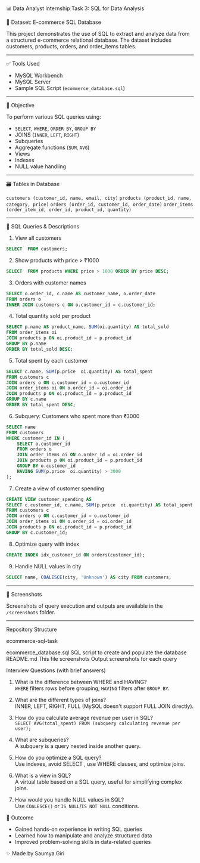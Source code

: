 
 📊 Data Analyst Internship Task 3: SQL for Data Analysis

 📁 Dataset: E-commerce SQL Database

This project demonstrates the use of SQL to extract and analyze data from a structured e-commerce relational database. The dataset includes customers, products, orders, and order_items tables. 

---

 ✅ Tools Used
- MySQL Workbench
- MySQL Server
- Sample SQL Script (`ecommerce_database.sql`)

---

 🎯 Objective

To perform various SQL queries using:
- `SELECT`, `WHERE`, `ORDER BY`, `GROUP BY`
- JOINS (`INNER`, `LEFT`, `RIGHT`)
- Subqueries
- Aggregate functions (`SUM`, `AVG`)
- Views
- Indexes
- NULL value handling

---

 🗃️ Tables in Database

 `customers (customer_id, name, email, city)`
 `products (product_id, name, category, price)`
 `orders (order_id, customer_id, order_date)`
 `order_items (order_item_id, order_id, product_id, quantity)`

---

 📌 SQL Queries & Descriptions

 1. View all customers
```sql
SELECT  FROM customers;
```

 2. Show products with price > ₹1000
```sql
SELECT  FROM products WHERE price > 1000 ORDER BY price DESC;
```

 3. Orders with customer names
```sql
SELECT o.order_id, c.name AS customer_name, o.order_date
FROM orders o
INNER JOIN customers c ON o.customer_id = c.customer_id;
```

 4. Total quantity sold per product
```sql
SELECT p.name AS product_name, SUM(oi.quantity) AS total_sold
FROM order_items oi
JOIN products p ON oi.product_id = p.product_id
GROUP BY p.name
ORDER BY total_sold DESC;
```

 5. Total spent by each customer
```sql
SELECT c.name, SUM(p.price  oi.quantity) AS total_spent
FROM customers c
JOIN orders o ON c.customer_id = o.customer_id
JOIN order_items oi ON o.order_id = oi.order_id
JOIN products p ON oi.product_id = p.product_id
GROUP BY c.name
ORDER BY total_spent DESC;
```

 6. Subquery: Customers who spent more than ₹3000
```sql
SELECT name
FROM customers
WHERE customer_id IN (
    SELECT o.customer_id
    FROM orders o
    JOIN order_items oi ON o.order_id = oi.order_id
    JOIN products p ON oi.product_id = p.product_id
    GROUP BY o.customer_id
    HAVING SUM(p.price  oi.quantity) > 3000
);
```

 7. Create a view of customer spending
```sql
CREATE VIEW customer_spending AS
SELECT c.customer_id, c.name, SUM(p.price  oi.quantity) AS total_spent
FROM customers c
JOIN orders o ON c.customer_id = o.customer_id
JOIN order_items oi ON o.order_id = oi.order_id
JOIN products p ON oi.product_id = p.product_id
GROUP BY c.customer_id;
```

 8. Optimize query with index
```sql
CREATE INDEX idx_customer_id ON orders(customer_id);
```

 9. Handle NULL values in city
```sql
SELECT name, COALESCE(city, 'Unknown') AS city FROM customers;
```

---

 📸 Screenshots

Screenshots of query execution and outputs are available in the `/screenshots` folder.

---

  Repository Structure

ecommerce-sql-task

 ecommerce_database.sql        SQL script to create and populate the database
 README.md                     This file
 screenshots                  Output screenshots for each query




  Interview Questions (with brief answers)

1. What is the difference between WHERE and HAVING?  
   `WHERE` filters rows before grouping; `HAVING` filters after `GROUP BY`.

2. What are the different types of joins?  
   INNER, LEFT, RIGHT, FULL (MySQL doesn't support FULL JOIN directly).

3. How do you calculate average revenue per user in SQL?  
   `SELECT AVG(total_spent) FROM (subquery calculating revenue per user);`

4. What are subqueries?  
   A subquery is a query nested inside another query.

5. How do you optimize a SQL query?  
   Use indexes, avoid SELECT , use WHERE clauses, and optimize joins.

6. What is a view in SQL?  
   A virtual table based on a SQL query, useful for simplifying complex joins.

7. How would you handle NULL values in SQL?  
   Use `COALESCE()` or `IS NULL`/`IS NOT NULL` conditions.


 💼 Outcome

- Gained hands-on experience in writing SQL queries
- Learned how to manipulate and analyze structured data
- Improved problem-solving skills in data-related queries



 ✨ Made  by Saumya Giri
